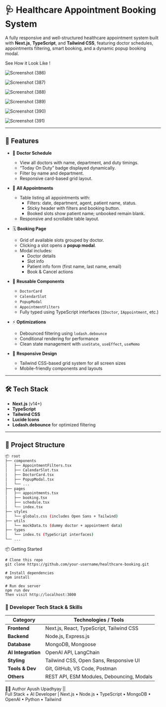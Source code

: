# 🩺 Healthcare Appointment Booking System

A fully responsive and well-structured healthcare appointment system built with **Next.js**, **TypeScript**, and **Tailwind CSS**, featuring doctor schedules, appointments filtering, smart booking, and a dynamic popup booking modal.

See How it Look Like !


![Screenshot (386)](https://github.com/user-attachments/assets/648fd3ce-1baf-42ef-9d72-bd5ad97abf39)



![Screenshot (387)](https://github.com/user-attachments/assets/99713d11-825d-4b8d-b7de-b165a73c1f13)



![Screenshot (388)](https://github.com/user-attachments/assets/be97a490-3f26-4fd5-8415-7b1e0ce76610)




![Screenshot (389)](https://github.com/user-attachments/assets/dd02d57d-51e9-4db7-b2cb-0c33782d233d)



![Screenshot (390)](https://github.com/user-attachments/assets/0d9c810f-ab2b-4eb9-aa8d-454a3c50d72d)




![Screenshot (391)](https://github.com/user-attachments/assets/95e87338-7ca9-420d-b0ae-cd65a31a6af0)








---

## 🚀 Features

- 📅 **Doctor Schedule**
  - View all doctors with name, department, and duty timings.
  - “Today On Duty” badge displayed dynamically.
  - Filter by name and department.
  - Responsive card-based grid layout.

- 📖 **All Appointments**
  - Table listing all appointments with:
    - Filters: date, department, agent, patient name, status.
    - Sticky header with filters and booking button.
    - Booked slots show patient name; unbooked remain blank.
  - Responsive and scrollable table layout.

- 🗓️ **Booking Page**
  - Grid of available slots grouped by doctor.
  - Clicking a slot opens a **popup modal**.
  - Modal includes:
    - Doctor details
    - Slot info
    - Patient info form (first name, last name, email)
    - Book & Cancel actions

- 🧩 **Reusable Components**
  - `DoctorCard`
  - `CalendarSlot`
  - `PopupModal`
  - `AppointmentFilters`
  - Fully typed using TypeScript interfaces (`IDoctor`, `IAppointment`, etc.)

- ⚡ **Optimizations**
  - Debounced filtering using `lodash.debounce`
  - Conditional rendering for performance
  - Clean state management with `useState`, `useEffect`, `useMemo`

- 📱 **Responsive Design**
  - Tailwind CSS-based grid system for all screen sizes
  - Mobile-friendly components and layouts

---

## 🛠️ Tech Stack

- **Next.js** (v14+)
- **TypeScript**
- **Tailwind CSS**
- **Lucide Icons**
- **Lodash.debounce** for optimized filtering

---

## 📁 Project Structure

```bash
📦 root
├── components
│   ├── AppointmentFilters.tsx
│   ├── CalendarSlot.tsx
│   ├── DoctorCard.tsx
│   ├── PopupModal.tsx
│   └── ...
├── pages
│   ├── appointments.tsx
│   ├── booking.tsx
│   ├── schedule.tsx
│   └── index.tsx
├── styles
│   └── globals.css (includes Open Sans + Tailwind)
├── utils
│   └── mockData.ts (dummy doctor + appointment data)
├── types
│   └── index.ts (TypeScript interfaces)
└── ...
```


📦 Getting Started
```
# Clone this repo
git clone https://github.com/your-username/healthcare-booking.git

# Install dependencies
npm install

# Run dev server
npm run dev
Then visit http://localhost:3000

```

### 🚀 Developer Tech Stack & Skills

| Category         | Technologies / Tools                                 |
|------------------|-------------------------------------------------------|
| **Frontend**     | Next.js, React, TypeScript, Tailwind CSS              |
| **Backend**      | Node.js, Express.js                                   |
| **Database**     | MongoDB, Mongoose                                     |
| **AI Integration** | OpenAI API, LangChain                               |
| **Styling**      | Tailwind CSS, Open Sans, Responsive UI                |
| **Tools & Dev**  | Git, GitHub, VS Code, Postman                         |
| **Others**       | REST API, ESM Modules, Debouncing, Modals             |



👨‍💻 Author
Ayush Upadhyay ||       
Full Stack + AI Developer | Next.js • Node.js • TypeScript • MongoDB • OpenAI • Python • Tailwind
